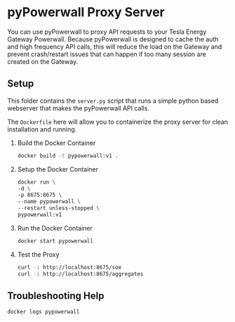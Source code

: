 # pyPowerwall Proxy Server

You can use pyPowerwall to proxy API requests to your Tesla Energy Gateway Powerwall. Because pyPowerwall is designed to cache the auth and high frequency API calls, this will reduce the load on the Gateway and prevent crash/restart issues that can happen if too many session are created on the Gateway.

## Setup

This folder contains the `server.py` script that runs a simple python based webserver that makes the pyPowerwall API calls.  

The `Dockerfile` here will allow you to containerize the proxy server for clean installation and running.

1. Build the Docker Container

    ```bash
    docker build -t pypowerwall:v1 .
    ```

2. Setup the Docker Container 

    ```bash
    docker run \
    -d \
    -p 8675:8675 \
    --name pypowerwall \
    --restart unless-stopped \
    pypowerwall:v1
    ```

3. Run the Docker Container

    ```bash
    docker start pypowerwall
    ```

4. Test the Proxy

    ```bash
    curl -i http://localhost:8675/soe
    curl -i http://localhost:8675/aggregates
    ```

## Troubleshooting Help

```bash
docker logs pypowerwall
```
